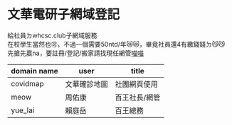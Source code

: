 # 文華電研子網域登記

給社員ㄉwhcsc.club子網域服務<br>
在校學生當然也🉑，不過一個需要50ntd/年😿😿，畢竟社員還4有繳錢錢ㄉ😼😼<br>
先搶先贏na，要註冊/登記/搬家請找現任網管[喵喵](https://www.instagram.com/kevin_rzx135/)

| domain name  | user | title    | 
| -------- | --------     | -------- |
| covidmap | 文華確診地圖  |  社團網頁使用 |
| meow     | 周佑康        |    百王社長/網管      |
| yue_lai  | 賴庭岳        |  百王總務 |
